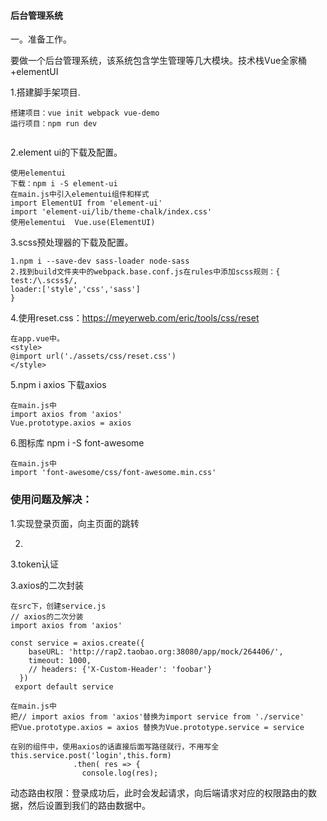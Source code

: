 #### 后台管理系统

一。准备工作。

要做一个后台管理系统，该系统包含学生管理等几大模块。技术栈Vue全家桶+elementUI

1.搭建脚手架项目. 

```
搭建项目：vue init webpack vue-demo
运行项目：npm run dev


```

2.element ui的下载及配置。

```
使用elementui
下载：npm i -S element-ui
在main.js中引入elementui组件和样式
import ElementUI from 'element-ui'
import 'element-ui/lib/theme-chalk/index.css'
使用elementui  Vue.use(ElementUI)
```

3.scss预处理器的下载及配置。

```
1.npm i --save-dev sass-loader node-sass
2.找到build文件夹中的webpack.base.conf.js在rules中添加scss规则：{
test:/\.scss$/,
loader:['style','css','sass']
}
```

4.使用reset.css：https://meyerweb.com/eric/tools/css/reset

```
在app.vue中。
<style>
@import url('./assets/css/reset.css')
</style>
```

5.npm i axios 下载axios

```
在main.js中
import axios from 'axios'
Vue.prototype.axios = axios
```

6.图标库 npm i -S font-awesome

```
在main.js中
import 'font-awesome/css/font-awesome.min.css'
```



### 使用问题及解决：

1.实现登录页面，向主页面的跳转

2.

3.token认证

3.axios的二次封装

```
在src下，创建service.js
// axios的二次分装
import axios from 'axios'

const service = axios.create({
    baseURL: 'http://rap2.taobao.org:38080/app/mock/264406/',
    timeout: 1000,
    // headers: {'X-Custom-Header': 'foobar'}
  })
 export default service
```

```
在main.js中
把// import axios from 'axios'替换为import service from './service'
把Vue.prototype.axios = axios 替换为Vue.prototype.service = service
```

```
在别的组件中，使用axios的话直接后面写路径就行，不用写全
this.service.post('login',this.form)
              .then( res => {
                console.log(res);
```

动态路由权限：登录成功后，此时会发起请求，向后端请求对应的权限路由的数据，然后设置到我们的路由数据中。

